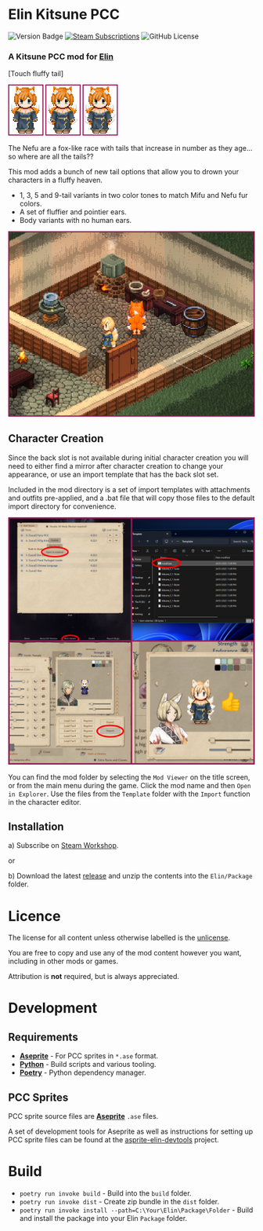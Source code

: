 # Elin Kitsune PCC

![Version Badge](https://img.shields.io/github/v/release/n15g/elin-kitsune-pcc)
[![Steam Subscriptions](https://img.shields.io/steam/subscriptions/3413557291)](https://steamcommunity.com/sharedfiles/filedetails/?id=3413557291)
![GitHub License](https://img.shields.io/github/license/n15g/elin-kitsune-pcc)

### A Kitsune PCC mod for [Elin](https://store.steampowered.com/app/2135150/Elin/)

[Touch fluffy tail]

![3 Tails](site/showcase-3.gif)
![5 Tails](site/showcase-5.gif)
![9 Tails](site/showcase-9.gif)

The Nefu are a fox-like race with tails that increase in number as they age... so where are all the tails??

This mod adds a bunch of new tail options that allow you to drown your characters in a fluffy heaven.

* 1, 3, 5 and 9-tail variants in two color tones to match Mifu and Nefu fur colors.
* A set of fluffier and pointier ears.
* Body variants with no human ears.

![Screenshot](site/ss1.png)

## Character Creation

Since the back slot is not available during initial character creation you will need to either find a mirror after
character creation to change your appearance, or use an import template that has the back slot set.

Included in the mod directory is a set of import templates with attachments and outfits pre-applied, and a .bat file
that will copy those files to the default import directory for convenience.

![Character Import](site/character-import.png)

You can find the mod folder by selecting the `Mod Viewer` on the title screen, or from the main menu during the game.
Click the mod name and then `Open in Explorer`.
Use the files from the `Template` folder with the `Import` function in the character editor.

## Installation

a) Subscribe on [Steam Workshop](https://steamcommunity.com/sharedfiles/filedetails/?id=3413557291).

or

b) Download the latest [release](https://github.com/n15g/elin-kitsune-pcc/releases) and unzip the contents into the
`Elin/Package` folder.

# Licence

The license for all content unless otherwise labelled is the [unlicense](LICENSE).

You are free to copy and use any of the mod content however you want, including in other mods or games.

Attribution is **not** required, but is always appreciated.

# Development

## Requirements

* **[Aseprite](https://www.aseprite.org/)** - For PCC sprites in `*.ase` format.
* **[Python](https://wiki.python.org/moin/BeginnersGuide/Download)** - Build scripts and various tooling.
* **[Poetry](https://python-poetry.org/docs/#installation)** - Python dependency manager.

## PCC Sprites

PCC sprite source files are **[Aseprite](https://www.aseprite.org/)** `.ase` files.

A set of development tools for Aseprite as well as instructions for setting up PCC sprite files can be found at
the [asprite-elin-devtools](https://github.com/n15g/aseprite-elin-devtools) project.

# Build

* ```poetry run invoke build``` - Build into the `build` folder.
* ```poetry run invoke dist``` - Create zip bundle in the `dist` folder.
* ```poetry run invoke install --path=C:\Your\Elin\Package\Folder``` - Build and install the package into your Elin
  `Package` folder.
